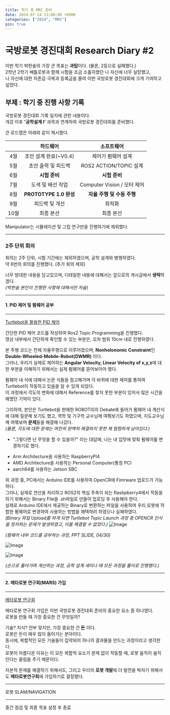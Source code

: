 ```yaml
---
title: 학기 중 MRC 준비
date: 2024-07-14 13:00:00 +0900
categories: ["2024", "MRC"]
pin: true
---
```


# 국방로봇 경진대회 Research Diary #2

이번 학기 박한솔의 가장 큰 목표는 **과탑**이다. (물론, 2등으로 실패했다.)  
2학년 2학기 배틀로봇과 함께 시험을 조금 소홀히했던 나 자신에 너무 실망했고,  
나 자신에 대한 자존감 극복과 등록금을 줄여 이번 국방로봇 경진대회에 크게 기여하고 싶었다.

## 부제 : 학기 중 진행 사항 기록

국방로봇 경진대회 기록 일지에 관한 내용이다.  
개강 이후 **'공학설계 I'** 과목과 연계하여 국방로봇 경진대회를 준비했다.

큰 로드맵은 아래와 같이 제시했다.

|      |        하드웨어        |         소프트웨어          |
| :--: | :--------------------: | :-------------------------: |
| 4월  | 초안 설계 완료(~V0.4)  |     제어기 펌웨어 설계      |
| 5월  |  초안 출력 및 피드백   |   ROS2 ACTION/TOPIC 설계    |
| 6월  |     **시험 준비**      |        **시험 준비**        |
| 7월  |   도색 및 배선 작업    | Computer Vision / 모터 제어 |
| 8월  | **PROTOTYPE 1.0 완성** | **자율 주행 및 수동 주행**  |
| 9월  |     피드백 및 개선     |           최적화            |
| 10월 |       최종 본선        |          최종 본선          |

Manipulator는 시뮬레이션 및 그립 연구만을 진행하기에 제외했다.

---

### 2주 단위 회의

회의는 2주 단위, 시험 기간에는 제외하였으며, 공학 설계와 병행하였다.  
약 6번의 회의를 진행했다. (추가 회의 제외)

너무 방대한 내용을 담고있으며, 디테일한 내용에 대해서는 앞으로의 게시글에서 **생략**하겠다.  
_(박한솔 본인이 진행한 사항에 대해서만 저술)_

---

#### 1. PID 제어 및 펌웨어 공부

---

[Turtlebot을 활용한 PID 제어](https://www.youtube.com/watch?v=feOraVfw80U)

간단한 PID 제어 코드를 작성하여 Ros2 Topic Programming을 진행했다.  
영상 내부에서 간단하게 확인할 수 있는 부분은, 오차 범위 10cm 내로 진행하였다.

본 주행 코드는 전체 자율주행으로 이루어졌으며, **Nonholonomic Constraint**인 **Double-Wheeled-Mobile-Robot(DWMR)** 이다.  
그러나, 우리가 실제로 제어하는 **Angular Velocity, Linear Velocity of x,y,z**에 대한 부분을 이해하기 위해서는 실제 펌웨어를 뜯어보아야 했다.

펌웨어 내 식에 대해서 논문 식들을 참고해가며 각 바퀴에 대한 제어를 통하여 Turtlebot이 작동하고 있음을 알 수 있게 되었다.  
이 과정에서 각도의 변화에 대해서 Reference를 찾지 못한 부분이 있어서 많은 시간을 해맸던 기억이 있다.

그리하여, 본인은 Turtlebot을 판매한 ROBOTIS의 Debate에 들어가 펌웨어 내 계산식에 대해 질문해 보기도 했고, 역학 및 기구학 교수님께 여쭤보기도 하였으며, 지도교수님께 여쭤보며 **문제**들을 해결해 나갔다.  
_(물론, 각도에 대한 문제는 여전히 완벽히 해결하지 못한 채 찜찜하게 남아있다.)_

- "그렇다면 난 무엇을 할 수 있을까?" 라는 대답에, 나는 내 입맛에 맞춰 펌웨어를 변경하기로 했다.

* Arm Architecture을 사용하는 RaspberryPI4
* AMD Architecture을 사용하는 Personal Computer(통칭 PC)
* aarch64를 사용하는 Jetson SBC

위 과정 중, PC에서는 Arduino IDE를 사용하여 OpenCR에 Fimrware 업로드가 가능하다.  
그러나, 실제로 연산을 처리하고 ROS2의 핵심 주축이 되는 Rasbpberry4에서 작동을 하기 위해서는 Binary File을 .sh파일로 만들어 업로딩 후 사용해야 한다.  
실제로 Arduino IDE에서 제공하는 Binary로 변환하는 파일을 사용하여 우리 로봇에 적합한 펌웨어로 변경하여 사용하는 방법을 채택하려 하였으나 실패하였다.  
_(Binary 파일 Upload를 하게 되면 Turtlebot Topic Launch 과정 중 OPENCR 인식을 정지하는 문제가 발생하였고, 이를 해결할 수 없었다.)_
![Image](/posts/mrc001.png)

_(펌웨어 내부 코드를 공부하는 과정, PPT SLIDE, 04/30)_

![Image](/posts/mrc002.png)

![Image](/posts/mrc003.png)

_(손으로 풀어가며 계산하는 과정, 공학 설계 세미나 때 모든 과정을 풀이로 진행했다.)_

---

#### 2. 메타로봇 연구회(MARS) 가입

---

[메타로봇 연구회 ](https://www.youtube.com/watch?v=feOraVfw80U)

메타로봇 연구회 가입은 이번 국방로봇 경진대회 준비의 중요한 요소 중 하나였다.  
로봇을 만들 때 가장 중요한 건 무엇일까?

기술? 지식? 전부 맞지만, 가장 중요한 건 **돈** 이다.  
로봇은 돈이 매우 많이 들어가는 분야이다.  
동시에, 복합적인 모든 기술들이 집약되어 하나의 결과물을 만드는 과정이라고 생각한다.  
로봇이 아름다운 이유는 이 모든 복합적 요소가 문제 없이 작동할 때, 로봇 움직이 움직인다는 울림을 주기 때문이다.

자본적 문제를 해결하기 위해서도, 그리고 우리의 **로봇 개발**에 더 발전을 박차기 위해서도 **메타로봇연구회**에 가입하기로 결정했다.

---

로봇 SLAM/NAVIGATION

---

중간 점검 및 최종 목표 설정 후 종료
